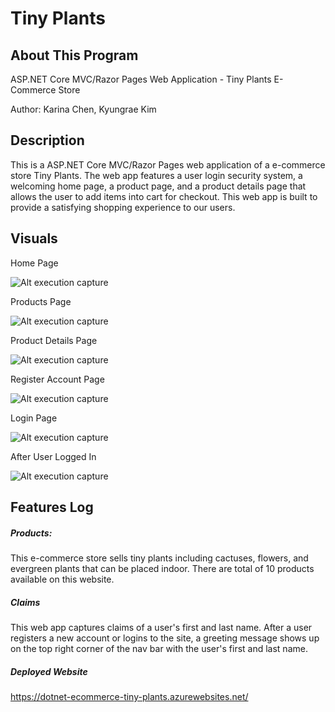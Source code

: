 # Tiny Plants

## About This Program
ASP.NET Core MVC/Razor Pages Web Application - Tiny Plants E-Commerce Store

Author: Karina Chen, Kyungrae Kim

## Description
This is a ASP.NET Core MVC/Razor Pages web application of a e-commerce store Tiny Plants. The web app features a user login security system, a welcoming home page, a product page, and a product details page that allows the user to add items into cart for checkout. This web app is built to provide a satisfying shopping experience to our users.

## Visuals

Home Page

![Alt execution capture](/captures/home.JPG)

Products Page

![Alt execution capture](/captures/products.JPG)

Product Details Page

![Alt execution capture](/captures/product-detail.JPG)

Register Account Page

![Alt execution capture](/captures/register.JPG)

Login Page

![Alt execution capture](/captures/login.JPG)

After User Logged In

![Alt execution capture](/captures/after-login.JPG)

## Features Log

##### Products:
This e-commerce store sells tiny plants including cactuses, flowers, and evergreen plants that can be placed indoor. There are total of 10 products available on this website.

##### Claims
This web app captures claims of a user's first and last name. After a user registers a new account or logins to the site, a greeting message shows up on the top right corner of the nav bar with the user's first and last name.

##### Deployed Website
https://dotnet-ecommerce-tiny-plants.azurewebsites.net/